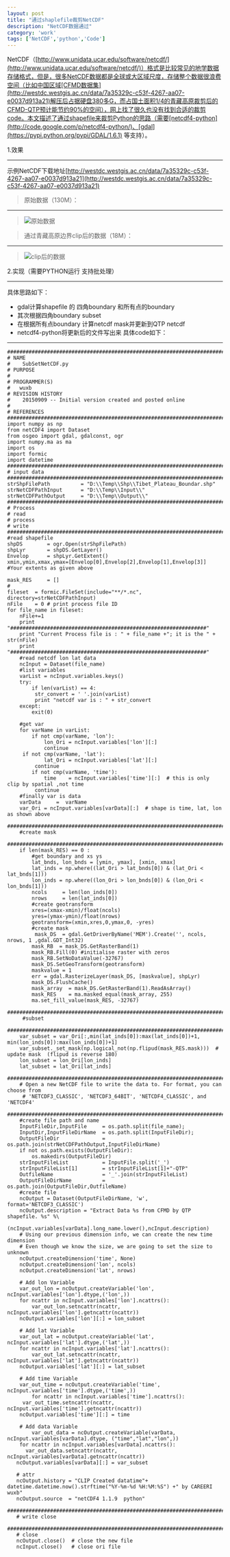 ```yaml
---
layout: post
title: "通过shaplefile裁剪NetCDF"
description: "NetCDF数据通过"
category: 'work'
tags: ['NetCDF','python','Code']
---
```


NetCDF（[http://www.unidata.ucar.edu/software/netcdf/](http://www.unidata.ucar.edu/software/netcdf/)）格式是比较常见的地学数据存储格式，但是，很多NetCDF数据都是全球或大区域尺度，存储整个数据很浪费空间（比如中国区域[CFMD数据集](http://westdc.westgis.ac.cn/data/7a35329c-c53f-4267-aa07-e0037d913a21)解压后占据硬盘380多G，而占国土面积1/4的青藏高原裁剪后的CFMD-QTP预计能节约90%的空间），网上找了很久也没有找到合适的裁剪code。本文描述了通过shapefile来裁剪Python的思路（需要[netcdf4-python](http://code.google.com/p/netcdf4-python/)、[gdal](https://pypi.python.org/pypi/GDAL/1.6.1) 等支持）。

<!--more-->

1.效果

----------

 示例NetCDF下载地址[http://westdc.westgis.ac.cn/data/7a35329c-c53f-4267-aa07-e0037d913a21](http://westdc.westgis.ac.cn/data/7a35329c-c53f-4267-aa07-e0037d913a21)

> 原始数据（130M）：

----------

> ![原始数据](/images/CFMDCHINA.jpg)



> 通过青藏高原边界clip后的数据（18M）：

----------

> ![clip后的数据](/images/CFMDQTP.jpg)



2.实现（需要PYTHON运行  支持批处理）

----------


具体思路如下：

- gdal计算shapefile 的 四角boundary 和所有点的boundary
- 其次根据四角boundary subset
- 在根据所有点boundary 计算netcdf mask并更新到QTP netcdf
- netcdf4-python将更新后的文件写出来
具体code如下：


----------

    ##########################################################################################################
	# NAME
	#    SubSetNetCDF.py
	# PURPOSE
	#   
	# PROGRAMMER(S)
	#   wuxb
	# REVISION HISTORY
	#    20150909 -- Initial version created and posted online
	#
	# REFERENCES
	##########################################################################################################
	import numpy as np
	from netCDF4 import Dataset  
	from osgeo import gdal, gdalconst, ogr
	import numpy.ma as ma
	import os  
	import formic
	import datetime
	###################################################################################
	# input data 
	###################################################################################
	strShpFilePath          = "D:\\Temp\\Shp\\Tibet_Plateau_Boundar.shp"
	strNetCDFPathInput      = "D:\\Temp\\Input\\"
	strNetCDFPathOutput     = "D:\\Temp\\Output\\"
	###################################################################################
	# Process
	# read
	# process
	# write
	###################################################################################
	#read shapefile
	shpDS        = ogr.Open(strShpFilePath)
	shpLyr       = shpDS.GetLayer()
	Envelop      = shpLyr.GetExtent() 
	xmin,ymin,xmax,ymax=[Envelop[0],Envelop[2],Envelop[1],Envelop[3]] #Your extents as given above

	mask_RES     = []
	#
	fileset  = formic.FileSet(include="**/*.nc", directory=strNetCDFPathInput)
	nFile    = 0 # print process file ID
	for file_name in fileset:
    	nFile+=1
   	    print "################################################################"
    	print "Current Process file is : " + file_name +"; it is the " + str(nFile)
    	print "################################################################"
    	#read netcdf lon lat data
    	ncInput = Dataset(file_name)
   	    #list variables
    	varList = ncInput.variables.keys()
    	try:   
       	    if len(varList) == 4:
           	 str_convert = ' '.join(varList)
           	 print "netcdf var is : " + str_convert
   	    except:
        	exit(0)

   		#get var
    	for varName in varList:
        	if not cmp(varName, 'lon'):
            	lon_Ori = ncInput.variables['lon'][:]
            	continue
       	 if not cmp(varName, 'lat'):
            	lat_Ori = ncInput.variables['lat'][:]
           	 continue
        	if not cmp(varName, 'time'):
            	time    = ncInput.variables['time'][:]  # this is only clip by spatial ,not time
           	 continue
   	    #finally var is data
    	varData     =  varName
    	var_Ori = ncInput.variables[varData][:]  # shape is time, lat, lon as shown above
    	########################################################################
   	 	#create mask
    	########################################################################
    	if len(mask_RES) == 0 :
        	#get boundary and xs ys
       	    lat_bnds, lon_bnds = [ymin, ymax], [xmin, xmax]
            lat_inds = np.where((lat_Ori > lat_bnds[0]) & (lat_Ori < lat_bnds[1]))
       	    lon_inds = np.where((lon_Ori > lon_bnds[0]) & (lon_Ori < lon_bnds[1]))
        	ncols     = len(lon_inds[0])
        	nrows     = len(lat_inds[0])
        	#create geotransform
        	xres=(xmax-xmin)/float(ncols)
        	yres=(ymax-ymin)/float(nrows)
        	geotransform=(xmin,xres,0,ymax,0, -yres)
       		#create mask
       		 mask_DS  = gdal.GetDriverByName('MEM').Create('', ncols, nrows, 1 ,gdal.GDT_Int32)
        	mask_RB  = mask_DS.GetRasterBand(1)
        	mask_RB.Fill(0) #initialise raster with zeros
        	mask_RB.SetNoDataValue(-32767)
        	mask_DS.SetGeoTransform(geotransform)
        	maskvalue = 1
        	err = gdal.RasterizeLayer(mask_DS, [maskvalue], shpLyr)
        	mask_DS.FlushCache()
        	mask_array  = mask_DS.GetRasterBand(1).ReadAsArray()    
        	mask_RES    = ma.masked_equal(mask_array, 255)          
        	ma.set_fill_value(mask_RES, -32767)  
    	########################################################################
   		 #subset
    	########################################################################
    	var_subset = var_Ori[:,min(lat_inds[0]):max(lat_inds[0])+1, min(lon_inds[0]):max(lon_inds[0])+1]
    	var_subset._set_mask(np.logical_not(np.flipud(mask_RES.mask)))  # update mask  (flipud is reverse 180)
    	lon_subset = lon_Ori[lon_inds]
    	lat_subset = lat_Ori[lat_inds]
    	###################################################################################
   	 	# Open a new NetCDF file to write the data to. For format, you can choose from
   		 # 'NETCDF3_CLASSIC', 'NETCDF3_64BIT', 'NETCDF4_CLASSIC', and 'NETCDF4'
    	###################################################################################
    	#create file path and name
    	InputFileDir,InputFile     = os.path.split(file_name);  
    	InputDir,InputFileDirName  = os.path.split(InputFileDir);  
    	OutputFileDir              = os.path.join(strNetCDFPathOutput,InputFileDirName)
    	if not os.path.exists(OutputFileDir):
        	os.makedirs(OutputFileDir)
    	strInputFileList           = InputFile.split('_')
    	strInputFileList[1]        = strInputFileList[1]+"-QTP"
    	OutfileName                = '_'.join(strInputFileList)
    	OutputFileDirName          = os.path.join(OutputFileDir,OutfileName)
    	#create file 
   		ncOutput = Dataset(OutputFileDirName, 'w', format='NETCDF3_CLASSIC')
    	ncOutput.description = "Extract Data %s from CFMD by QTP shapefile. %s" %\
                      (ncInput.variables[varData].long_name.lower(),ncInput.description)
    	# Using our previous dimension info, we can create the new time dimension
    	# Even though we know the size, we are going to set the size to unknown
   		ncOutput.createDimension('time', None)
    	ncOutput.createDimension('lon', ncols)
        ncOutput.createDimension('lat', nrows)

    	# Add lon Variable
    	var_out_lon = ncOutput.createVariable('lon', ncInput.variables['lon'].dtype,('lon',))
    	for ncattr in ncInput.variables['lon'].ncattrs():
        	var_out_lon.setncattr(ncattr, ncInput.variables['lon'].getncattr(ncattr))
    	ncOutput.variables['lon'][:] = lon_subset

    	# Add lat Variable
    	var_out_lat = ncOutput.createVariable('lat', ncInput.variables['lat'].dtype,('lat',))
    	for ncattr in ncInput.variables['lat'].ncattrs():
        	var_out_lat.setncattr(ncattr, ncInput.variables['lat'].getncattr(ncattr))
    	ncOutput.variables['lat'][:] = lat_subset

    	# Add time Variable
    	var_out_time = ncOutput.createVariable('time', ncInput.variables['time'].dtype,('time',))
    		for ncattr in ncInput.variables['time'].ncattrs():
       	 var_out_time.setncattr(ncattr, ncInput.variables['time'].getncattr(ncattr))
    	ncOutput.variables['time'][:] = time

    	# Add data Variable
    		var_out_data = ncOutput.createVariable(varData, ncInput.variables[varData].dtype, ("time","lat","lon",))
    	for ncattr in ncInput.variables[varData].ncattrs():
          var_out_data.setncattr(ncattr, ncInput.variables[varData].getncattr(ncattr))
       ncOutput.variables[varData][:] = var_subset

       # attr
       ncOutput.history = "CLIP Created datatime"+ datetime.datetime.now().strftime("%Y-%m-%d %H:%M:%S") +" by CAREERI  wuxb"
       ncOutput.source  = "netCDF4 1.1.9  python"
       ###################################################################################
       # write close
       ###################################################################################
       # close
       ncOutput.close()  # close the new file
       ncInput.close()   # close ori file

